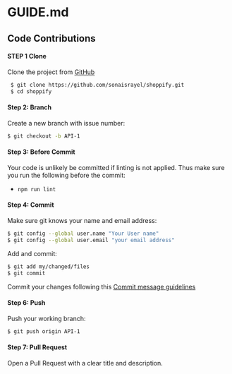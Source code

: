 # GUIDE.md

## Code Contributions

#### STEP 1 Clone

Clone the project from [GitHub](https://github.com/sonaisrayel/shoppify.git)

  ``` bash
   $ git clone https://github.com/sonaisrayel/shoppify.git
   $ cd shoppify
   ```

#### Step 2: Branch

Create a new branch with issue number:

   ``` bash
   $ git checkout -b API-1
   ```

#### Step 3: Before Commit

Your code is unlikely be committed if linting is not applied.
Thus make sure you run the following before the commit:
 - `npm run lint`

#### Step 4: Commit

Make sure git knows your name and email address:

   ``` bash
   $ git config --global user.name "Your User name"
   $ git config --global user.email "your email address"
   ```
    
Add and commit:

   ``` bash
   $ git add my/changed/files
   $ git commit
   ```
    
Commit your changes following this [Commit message guidelines](#commit-message-guidelines)    

#### Step 6: Push

Push your working branch:

   ``` bash
   $ git push origin API-1
   ```

#### Step 7: Pull Request

Open a Pull Request with a clear title and description.
